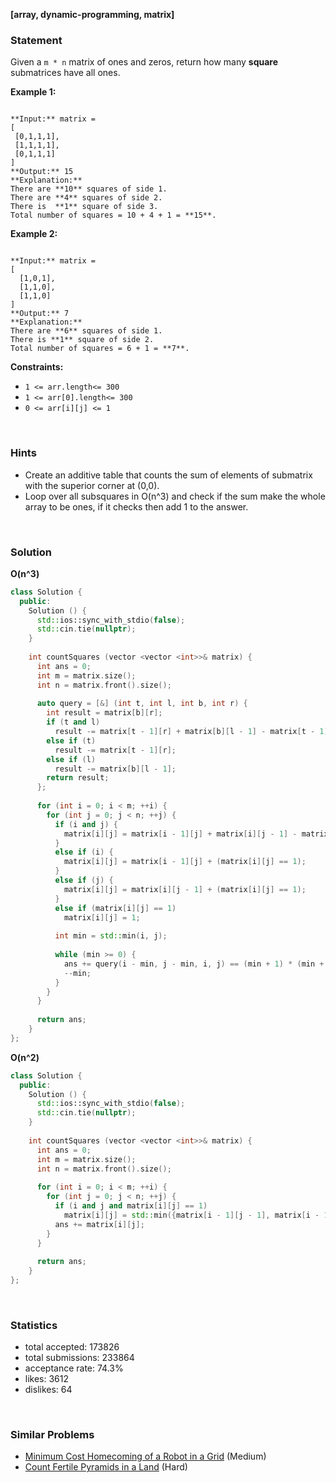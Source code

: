
**[array, dynamic-programming, matrix]**

### Statement

Given a `m * n` matrix of ones and zeros, return how many **square** submatrices have all ones.


**Example 1:**

```

**Input:** matrix =
[
 [0,1,1,1],
 [1,1,1,1],
 [0,1,1,1]
]
**Output:** 15
**Explanation:** 
There are **10** squares of side 1.
There are **4** squares of side 2.
There is  **1** square of side 3.
Total number of squares = 10 + 4 + 1 = **15**.

```

**Example 2:**

```

**Input:** matrix = 
[
  [1,0,1],
  [1,1,0],
  [1,1,0]
]
**Output:** 7
**Explanation:** 
There are **6** squares of side 1.  
There is **1** square of side 2. 
Total number of squares = 6 + 1 = **7**.

```

**Constraints:**
* `1 <= arr.length<= 300`
* `1 <= arr[0].length<= 300`
* `0 <= arr[i][j] <= 1`


<br>

### Hints

- Create an additive table that counts the sum of elements of submatrix with the superior corner at (0,0).
- Loop over all subsquares in O(n^3) and check if the sum make the whole array to be ones, if it checks then add 1 to the answer.

<br>

### Solution

**O(n^3)**

```cpp
class Solution {
  public:
    Solution () {
      std::ios::sync_with_stdio(false);
      std::cin.tie(nullptr);
    }
  
    int countSquares (vector <vector <int>>& matrix) {
      int ans = 0;
      int m = matrix.size();
      int n = matrix.front().size();
      
      auto query = [&] (int t, int l, int b, int r) {
        int result = matrix[b][r];
        if (t and l)
          result -= matrix[t - 1][r] + matrix[b][l - 1] - matrix[t - 1][l - 1];
        else if (t)
          result -= matrix[t - 1][r];
        else if (l)
          result -= matrix[b][l - 1];
        return result;
      };
      
      for (int i = 0; i < m; ++i) {
        for (int j = 0; j < n; ++j) {
          if (i and j) {
            matrix[i][j] = matrix[i - 1][j] + matrix[i][j - 1] - matrix[i - 1][j - 1] + (matrix[i][j] == 1);
          }
          else if (i) {
            matrix[i][j] = matrix[i - 1][j] + (matrix[i][j] == 1);
          }
          else if (j) {
            matrix[i][j] = matrix[i][j - 1] + (matrix[i][j] == 1);
          }
          else if (matrix[i][j] == 1)
            matrix[i][j] = 1;
          
          int min = std::min(i, j);
          
          while (min >= 0) {
            ans += query(i - min, j - min, i, j) == (min + 1) * (min + 1);
            --min;
          }
        }
      }
      
      return ans;
    }
};
```

**O(n^2)**

```cpp
class Solution {
  public:
    Solution () {
      std::ios::sync_with_stdio(false);
      std::cin.tie(nullptr);
    }
  
    int countSquares (vector <vector <int>>& matrix) {
      int ans = 0;
      int m = matrix.size();
      int n = matrix.front().size();
      
      for (int i = 0; i < m; ++i) {
        for (int j = 0; j < n; ++j) {
          if (i and j and matrix[i][j] == 1)
            matrix[i][j] = std::min({matrix[i - 1][j - 1], matrix[i - 1][j], matrix[i][j - 1]}) + 1;
          ans += matrix[i][j];
        }
      }
      
      return ans;
    }
};
```

<br>

### Statistics

- total accepted: 173826
- total submissions: 233864
- acceptance rate: 74.3%
- likes: 3612
- dislikes: 64

<br>

### Similar Problems

- [Minimum Cost Homecoming of a Robot in a Grid](https://leetcode.com/problems/minimum-cost-homecoming-of-a-robot-in-a-grid) (Medium)
- [Count Fertile Pyramids in a Land](https://leetcode.com/problems/count-fertile-pyramids-in-a-land) (Hard)
